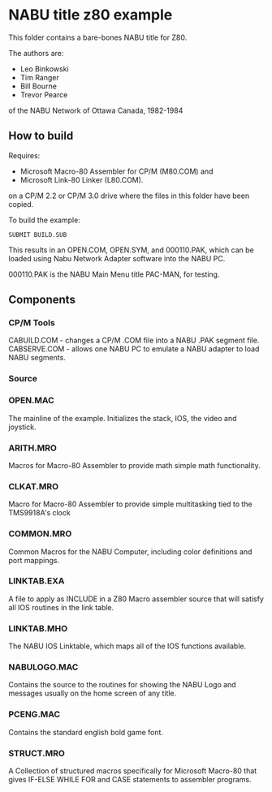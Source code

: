 # NABU title z80 example

This folder contains a bare-bones NABU title for Z80.

The authors are:

- Leo Binkowski
- Tim Ranger
- Bill Bourne
- Trevor Pearce

of the NABU Network of Ottawa Canada, 1982-1984

## How to build

Requires:
- Microsoft Macro-80 Assembler for CP/M (M80.COM) and
- Microsoft Link-80 Linker (L80.COM).

on a CP/M 2.2 or CP/M 3.0 drive where the files in this folder have been copied.

To build the example:

`SUBMIT BUILD.SUB`

This results in an OPEN.COM, OPEN.SYM, and 000110.PAK, which can be loaded using Nabu Network Adapter software into the NABU PC.

000110.PAK is the NABU Main Menu title PAC-MAN, for testing.

## Components

### CP/M Tools

CABUILD.COM - changes a CP/M .COM file into a NABU .PAK segment file.
CABSERVE.COM - allows one NABU PC to emulate a NABU adapter to load NABU segments.

### Source
### OPEN.MAC
The mainline of the example. Initializes the stack, IOS, the video and joystick.

### ARITH.MRO
Macros for Macro-80 Assembler to provide math simple math functionality.

### CLKAT.MRO
Macro for Macro-80 Assembler to provide simple multitasking tied to the TMS9918A's clock

### COMMON.MRO
Common Macros for the NABU Computer, including color definitions and port mappings.

### LINKTAB.EXA
A file to apply as INCLUDE in a Z80 Macro assembler source that will satisfy all IOS routines in the link table.

### LINKTAB.MHO
The NABU IOS Linktable, which maps all of the IOS functions available.

### NABULOGO.MAC
Contains the source to the routines for showing the NABU Logo and messages usually on the home screen of any title.

### PCENG.MAC
Contains the standard english bold game font.

### STRUCT.MRO
A Collection of structured macros specifically for Microsoft Macro-80 that gives IF-ELSE WHILE FOR and CASE statements to assembler programs.
